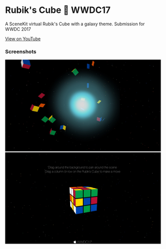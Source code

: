 # Rubik's Cube  WWDC17
A SceneKit virtual Rubik's Cube with a galaxy theme. Submission for WWDC 2017

[View on YouTube](https://youtu.be/l7oBm2AGUm8)

### Screenshots 
![Introdution Scene](Intro.jpg)
![Full View](Full.jpg) 
